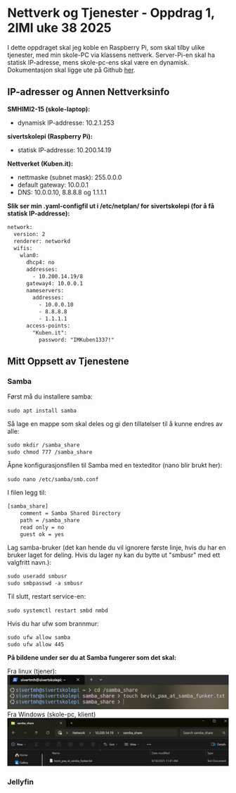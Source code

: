 # Nettverk og Tjenester - Oppdrag 1, 2IMI uke 38 2025

I dette oppdraget skal jeg koble en Raspberry Pi, som skal tilby ulike tjenester, med min skole-PC via klassens nettverk. Server-Pi-en skal ha statisk IP-adresse, mens skole-pc-ens skal være en dynamisk. Dokumentasjon skal ligge ute på Github [her](https://github.com/sivertmh/nettverk_og_tjenester_oppdrag1_2IMI2025w38).

## IP-adresser og Annen Nettverksinfo

**SMHIMI2-15 (skole-laptop):**

* dynamisk IP-addresse: 10.2.1.253

**sivertskolepi (Raspberry Pi):**

* statisk IP-addresse: 10.200.14.19

**Nettverket (Kuben.it):**

* nettmaske (subnet mask): 255.0.0.0
* default gateway: 10.0.0.1 
* DNS: 10.0.0.10, 8.8.8.8 og 1.1.1.1

**Slik ser min .yaml-configfil ut i /etc/netplan/ for sivertskolepi (for å få statisk IP-addresse):**

```
network:
  version: 2
  renderer: networkd
  wifis:
    wlan0:
      dhcp4: no
      addresses:
        - 10.200.14.19/8
      gateway4: 10.0.0.1
      nameservers:
        addresses:
          - 10.0.0.10
          - 8.8.8.8
          - 1.1.1.1
      access-points:
        "Kuben.it":
          password: "IMKuben1337!"
```

## Mitt Oppsett av Tjenestene

### Samba 

Først må du installere samba:

`sudo apt install samba`

Så lage en mappe som skal deles og gi den tillatelser til å kunne endres av alle:

```
sudo mkdir /samba_share
sudo chmod 777 /samba_share
```

Åpne konfigurasjonsfilen til Samba med en texteditor (nano blir brukt her):

`sudo nano /etc/samba/smb.conf`

I filen legg til:

```
[samba_share]
    comment = Samba Shared Directory
    path = /samba_share
    read only = no
    guest ok = yes
```

Lag samba-bruker (det kan hende du vil ignorere første linje, hvis du har en bruker laget for deling. Hvis du lager ny kan du bytte ut "smbusr" med ett valgfritt navn.):

```
sudo useradd smbusr
sudo smbpasswd -a smbusr
```

Til slutt, restart service-en:

`sudo systemctl restart smbd nmbd`

Hvis du har ufw som brannmur:

```
sudo ufw allow samba
sudo ufw allow 445
```

**På bildene under ser du at Samba fungerer som det skal:**

Fra linux (tjener):
![Demo av Samba fra Linux (tjener)](./media/samba_demo.png "Demo av Samba på Linux")
Fra Windows (skole-pc, klient)
![Demo av Samba fra Windows 11](./media/samba_demo_windowsClientPOV.png "Demo av Samba på Windows")

### Jellyfin

